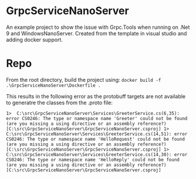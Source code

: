 # GrpcServiceNanoServer

An example project to show the issue with Grpc.Tools when running on .Net 9 and WindowsNanoServer. Created from the template in visual studio and adding docker support.

# Repo
From the root directory, build the project using:
`docker build -f .\GrpcServiceNanoServer\Dockerfile .`

This results in the following error as the protobuff targets are not available to generatre the classes from the .proto file:

`1>  C:\src\GrpcServiceNanoServer\Services\GreeterService.cs(6,35): error CS0246: The type or namespace name 'Greeter' could not be found (are you missing a using directive or an assembly reference?) [C:\src\GrpcServiceNanoServer\GrpcServiceNanoServer.csproj]
1>  C:\src\GrpcServiceNanoServer\Services\GreeterService.cs(14,51): error CS0246: The type or namespace name 'HelloRequest' could not be found (are you missing a using directive or an assembly reference?) [C:\src\GrpcServiceNanoServer\GrpcServiceNanoServer.csproj]
1>  C:\src\GrpcServiceNanoServer\Services\GreeterService.cs(14,30): error CS0246: The type or namespace name 'HelloReply' could not be found (are you missing a using directive or an assembly reference?) [C:\src\GrpcServiceNanoServer\GrpcServiceNanoServer.csproj]` 
